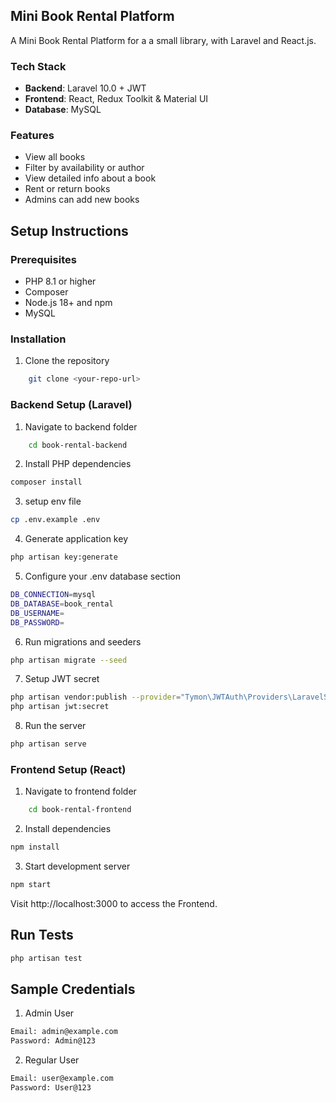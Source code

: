 ## Mini Book Rental Platform 

A Mini Book Rental Platform for a a small library, with Laravel and React.js.

### Tech Stack

- **Backend**: Laravel 10.0 + JWT
- **Frontend**: React, Redux Toolkit & Material UI 
- **Database**: MySQL

### Features

- View all books
- Filter by availability or author
- View detailed info about a book
- Rent or return books
- Admins can add new books


## Setup Instructions

### Prerequisites
- PHP 8.1 or higher
- Composer
- Node.js 18+ and npm
- MySQL

### Installation

1. Clone the repository
```bash
    git clone <your-repo-url>
```

### Backend Setup (Laravel)

1. Navigate to backend folder
```bash
    cd book-rental-backend
```

2. Install PHP dependencies
```bash
composer install
```

3. setup env file
```bash
cp .env.example .env
```

4. Generate application key
```bash
php artisan key:generate
```

5. Configure your .env database section
```bash
DB_CONNECTION=mysql
DB_DATABASE=book_rental
DB_USERNAME=
DB_PASSWORD=
```

6. Run migrations and seeders
```bash
php artisan migrate --seed
```

7. Setup JWT secret
```bash
php artisan vendor:publish --provider="Tymon\JWTAuth\Providers\LaravelServiceProvider"
php artisan jwt:secret

```

8. Run the server
```bash
php artisan serve
```


### Frontend Setup (React)

1. Navigate to frontend folder
```bash
    cd book-rental-frontend
```

2. Install dependencies
```bash
npm install
```

3. Start development server
```bash
npm start
```

Visit http://localhost:3000 to access the Frontend.


## Run Tests
```bash
php artisan test
```

## Sample Credentials

1. Admin User
```bash
Email: admin@example.com
Password: Admin@123
```

2. Regular User
```bash
Email: user@example.com
Password: User@123
```